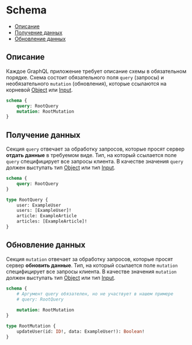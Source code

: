 # Schema

- [Описание](/ru/schema#описание)
- [Получение данных](/ru/schema#получение-данных)
- [Обновление данных](/ru/schema#обновление-данных)

## Описание

Каждое GraphQL приложение требует описание схемы в обязательном порядке. 
Схема состоит обязательного поля `query` (запросы) и необязательного `mutation` (обновления), которые ссылаются 
на корневой [Object](/ru/object) или [Input](/ru/input).

```graphql
schema {
    query: RootQuery
    mutation: RootMutation
}
```

## Получение данных

Секция `query` отвечает за обработку запросов, которые просят сервер **отдать данные** в требуемом виде. 
Тип, на который ссылается поле `query` специфицирует все запросы клиента. В качестве значения `query` 
должен выступать тип [Object](/ru/object) или тип [Input](/ru/input).

```graphql
schema {
    query: RootQuery
}

type RootQuery {
    user: ExampleUser
    users: [ExampleUser]!
    article: ExampleArticle
    articles: [ExampleArticle]!
}
```

## Обновление данных

Секция `mutation` отвечает за обработку запросов, которые просят сервер **обновить данные**. 
Тип, на который ссылается поле `mutation` специфицирует все запросы клиента. В качестве значения `mutation` 
должен выступать тип [Object](/ru/object) или тип [Input](/ru/input).

```graphql
schema {
    # Аргумент query обязателен, но не участвует в нашем примере
    # query: RootQuery
    
    mutation: RootMutation
}

type RootMutation {
    updateUser(id: ID!, data: ExampleUser!): Boolean!
}
```

